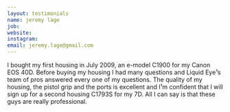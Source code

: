 ```yaml
---
layout: testimonials
name: jeremy lage
job:  
website:
instagram:
email: jeremy.lage@gmail.com
---
```

I bought my first housing in July 2009, an e-model C1900 for my Canon EOS 40D. Before buying my housing I had many questions and Liquid Eye¹s team of pros answered every one of my questions.
The quality of my housing, the pistol grip and the ports is excellent and I¹m confident that I will sign up for a second housing C1793S for my 7D.
All I can say is that these guys are really professional.
